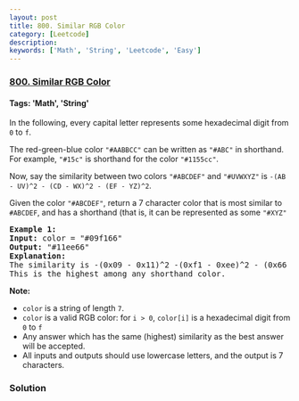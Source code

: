 ```yaml
---
layout: post
title: 800. Similar RGB Color
category: [Leetcode]
description: 
keywords: ['Math', 'String', 'Leetcode', 'Easy']
---
```

### [800. Similar RGB Color](https://leetcode.com/problems/similar-rgb-color)

#### Tags: 'Math', 'String'

<div class="content__u3I1 question-content__JfgR"><div><p>In the following, every capital letter represents some hexadecimal digit from <code>0</code> to <code>f</code>.</p>
<p>The red-green-blue color <code>"#AABBCC"</code> can be written as <code>"#ABC"</code> in shorthand.  For example, <code>"#15c"</code> is shorthand for the color <code>"#1155cc"</code>.</p>
<p>Now, say the similarity between two colors <code>"#ABCDEF"</code> and <code>"#UVWXYZ"</code> is <code>-(AB - UV)^2 - (CD - WX)^2 - (EF - YZ)^2</code>.</p>
<p>Given the color <code>"#ABCDEF"</code>, return a 7 character color that is most similar to <code>#ABCDEF</code>, and has a shorthand (that is, it can be represented as some <code>"#XYZ"</code></p>
<pre><strong>Example 1:</strong>
<strong>Input:</strong> color = "#09f166"
<strong>Output:</strong> "#11ee66"
<strong>Explanation: </strong> 
The similarity is -(0x09 - 0x11)^2 -(0xf1 - 0xee)^2 - (0x66 - 0x66)^2 = -64 -9 -0 = -73.
This is the highest among any shorthand color.
</pre>
<p><strong>Note:</strong></p>
<ul>
<li><code>color</code> is a string of length <code>7</code>.</li>
<li><code>color</code> is a valid RGB color: for <code>i &gt; 0</code>, <code>color[i]</code> is a hexadecimal digit from <code>0</code> to <code>f</code></li>
<li>Any answer which has the same (highest) similarity as the best answer will be accepted.</li>
<li>All inputs and outputs should use lowercase letters, and the output is 7 characters.</li>
</ul>
</div></div>

### Solution
